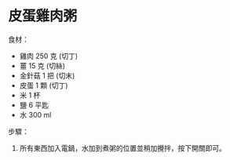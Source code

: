 # 皮蛋雞肉粥

食材：

  - 雞肉 250 克 (切丁)
  - 薑 15 克 (切絲)
  - 金針菇 1 把 (切末)
  - 皮蛋 1 顆 (切丁)
  - 米 1 杯
  - 鹽 6 平匙
  - 水 300 ml

步驟：

 1. 所有東西加入電鍋，水加到煮粥的位置並稍加攪拌，按下開關即可。